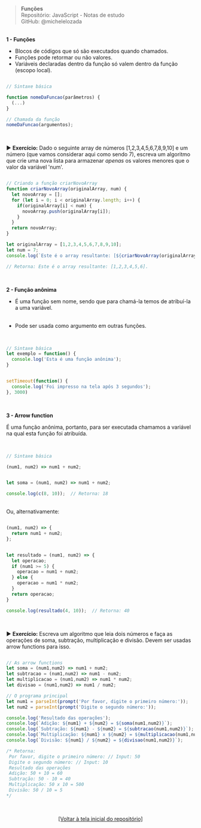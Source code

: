 > **Funções**  
> Repositório: JavaScript - Notas de estudo     
> GitHub: @michelelozada
&nbsp;
     
&nbsp;  
**1 - Funções**  
- Blocos de códigos que só são executados quando chamados.  
- Funções pode retormar ou não valores.  
- Variáveis declaradas dentro da função só valem dentro da função (escopo local).  
```js

// Sintaxe básica

function nomeDaFuncao(parâmetros) {
  (...)
}

// Chamada da função
nomeDaFuncao(argumentos);
```
&nbsp;    

:arrow_forward: **Exercício:** Dado o seguinte array de números [1,2,3,4,5,6,7,8,9,10] e um 
número (que vamos considerar aqui como sendo 7), escreva um algoritmo que crie uma nova lista 
para armazenar *apenas* os valores menores que o valor da variável 'num'.  

```js

// Criando a função criarNovoArray
function criarNovoArray(originalArray, num) {
  let novoArray = [];
  for (let i = 0; i < originalArray.length; i++) {
    if(originalArray[i] < num) {
      novoArray.push(originalArray[i]);
    }
  }
  return novoArray;
}

let originalArray = [1,2,3,4,5,6,7,8,9,10];
let num = 7;
console.log(`Este é o array resultante: [${criarNovoArray(originalArray, num)}].`);

// Retorna: Este é o array resultante: [1,2,3,4,5,6]. 
```

&nbsp;

**2 - Função anônima**
&nbsp;  

- É uma função sem nome, sendo que para chamá-la temos de atribuí-la a uma variável.  
&nbsp;  

- Pode ser usada como argumento em outras funções.  
&nbsp;  

```js

// Sintaxe básica
let exemplo = function() {
  console.log('Esta é uma função anônima');
}
```
```js

setTimeout(function() {
  console.log('Foi impresso na tela após 3 segundos');
}, 3000)
```

&nbsp;  

**3 - Arrow function**
&nbsp;  

É uma função anônima, portanto, para ser executada chamamos a variável na qual esta função foi atribuída.  
&nbsp;  

```js

// Sintaxe básica  

(num1, num2) => num1 + num2; 
```
```js

let soma = (num1, num2) => num1 + num2;

console.log(c(8, 10));  // Retorna: 18
```

&nbsp;    
Ou, alternativamente:  
```js

(num1, num2) => {
  return num1 + num2;
};
```
```js

let resultado = (num1, num2) => {
  let operacao;
  if (num1 >= 5) {
    operacao = num1 + num2;
  } else {
    operacao = num1 * num2;
  }
  return operacao;
}

console.log(resultado(4, 10));  // Retorna: 40
```

&nbsp;  

:arrow_forward: **Exercício:** Escreva um algoritmo que leia dois números e faça as operações de soma, subtração, multiplicação e divisão. Devem ser usadas arrow functions para isso.   

```js

// As arrow functions
let soma = (num1,num2) => num1 + num2;
let subtracao = (num1,num2) => num1 - num2;
let multiplicacao = (num1,num2) => num1 * num2;
let divisao = (num1,num2) => num1 / num2;

// O programa principal
let num1 = parseInt(prompt('Por favor, digite o primeiro número:')); 
let num2 = parseInt(prompt('Digite o segundo número:')); 

console.log('Resultado das operações');
console.log(`Adição: ${num1} + ${num2} = ${soma(num1,num2)}`);
console.log(`Subtração: ${num1} - ${num2} = ${subtracao(num1,num2)}`);
console.log(`Multiplicação: ${num1} x ${num2} = ${multiplicacao(num1,num2)}`);
console.log(`Divisão: ${num1} / ${num2} = ${divisao(num1,num2)}`);

/* Retorna:
 Por favor, digite o primeiro número: // Input: 50
 Digite o segundo número: // Input: 10
 Resultado das operações
 Adição: 50 + 10 = 60
 Subtração: 50 - 10 = 40
 Multiplicação: 50 x 10 = 500
 Divisão: 50 / 10 = 5
*/
```

&nbsp;

<div align="center">
<a href="https://github.com/michelelozada/JavaScript-Study-Notes">[Voltar à tela inicial do repositório]</a>
</div>